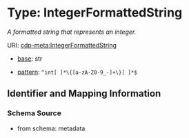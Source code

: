 # Type: IntegerFormattedString




_A formatted string that represents an integer._



URI: [cdp-meta:IntegerFormattedString](metadataIntegerFormattedString)

* [base](https://w3id.org/linkml/base): str




* [pattern](https://w3id.org/linkml/pattern): `^int[ ]*\{[a-zA-Z0-9_-]+\}[ ]*$`






## Identifier and Mapping Information







### Schema Source


* from schema: metadata
